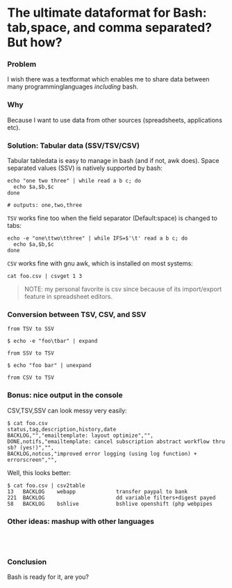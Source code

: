 The ultimate dataformat for Bash: tab,space, and comma separated? But how?
==========================================================================

### Problem ###

I wish there was a textformat which enables me to share data between many programminglanguages *including* bash.

### Why ###

Because I want to use data from other sources (spreadsheets, applications etc).

### Solution: Tabular data (SSV/TSV/CSV) 

Tabular tabledata is easy to manage in bash (and if not, awk does).
Space separated values (SSV) is natively supported by bash:

    echo "one two three" | while read a b c; do
      echo $a,$b,$c
    done 

    # outputs: one,two,three

`TSV` works fine too when the field separator (Default:space) is changed to tabs:

    echo -e "one\ttwo\tthree" | while IFS=$'\t' read a b c; do 
      echo $a,$b,$c
    done

`CSV` works fine with gnu awk, which is installed on most systems:

<script src="https://gist.github.com/coderofsalvation/466d7da29a89980399b4.js"></script>

    cat foo.csv | csvget 1 3 

> NOTE: my personal favorite is csv since because of its import/export feature in spreadsheet editors.

### Conversion between TSV, CSV, and SSV

`from TSV to SSV`

    $ echo -e "foo\tbar" | expand 

`from SSV to TSV`

    $ echo "foo bar" | unexpand

`from CSV to TSV` 

<script src="https://gist.github.com/coderofsalvation/34a8350b5aaf1516cc21.js"></script>    

### Bonus: nice output in the console

CSV,TSV,SSV can look messy very easily:

    $ cat foo.csv
    status,tag,description,history,date
    BACKLOG,"","emailtemplate: layout optimize","",
    DONE,notifs,"emailtemplate: cancel subscription abstract workflow thru sb? (yes!)","",
    BACKLOG,notcus,"improved error logging (using log function) + errorscreen","",

Well, this looks better:

    $ cat foo.csv | csv2table
    13   BACKLOG    webapp             transfer paypal to bank        
    221  BACKLOG                       dd variable filters+digest payed 
    58   BACKLOG    bshlive            bshlive openshift (php webpipes 

<script src="https://gist.github.com/coderofsalvation/5c6c7e9b14ff7cdd49e9.js"></script>

### Other ideas: mashup with other languages

<style type="text/css">.gist { width: 523px; }</style>
<script src="https://gist.github.com/coderofsalvation/6120678.js"></script>
<br>
<script src="https://gist.github.com/coderofsalvation/48bade85bc09dd9e7ffd.js"></script>
<br>
<script src="https://gist.github.com/coderofsalvation/6120853.js"></script>

### Conclusion ###

Bash is ready for it, are you?

